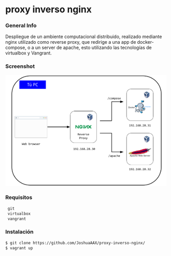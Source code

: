 # proxy inverso nginx

### General Info
Despliegue de un ambiente computacional distribuido, realizado mediante nginx utilizado como reverse proxy, 
que redirige a una app de docker-compose, o a un server de apache, esto utilizando las tecnologías de virtualbox y Vangrant.

### Screenshot
![Image text](./nginx.png)

### Requisitos
```
 git
 virtualbox
 vangrant
```

### Instalación
```
$ git clone https://github.com/JoshuaAAX/proxy-inverso-nginx/
$ vagrant up
```


